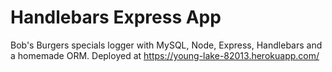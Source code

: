 # Handlebars Express App
Bob's Burgers specials logger with MySQL, Node, Express, Handlebars and a homemade ORM. Deployed at  https://young-lake-82013.herokuapp.com/
